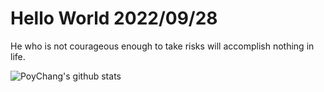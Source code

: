# Hello World 2022/09/28

He who is not courageous enough to take risks will accomplish nothing in life.

![PoyChang's github stats](https://github-readme-stats.vercel.app/api?username=poychang&show_icons=true&theme=dracula)
